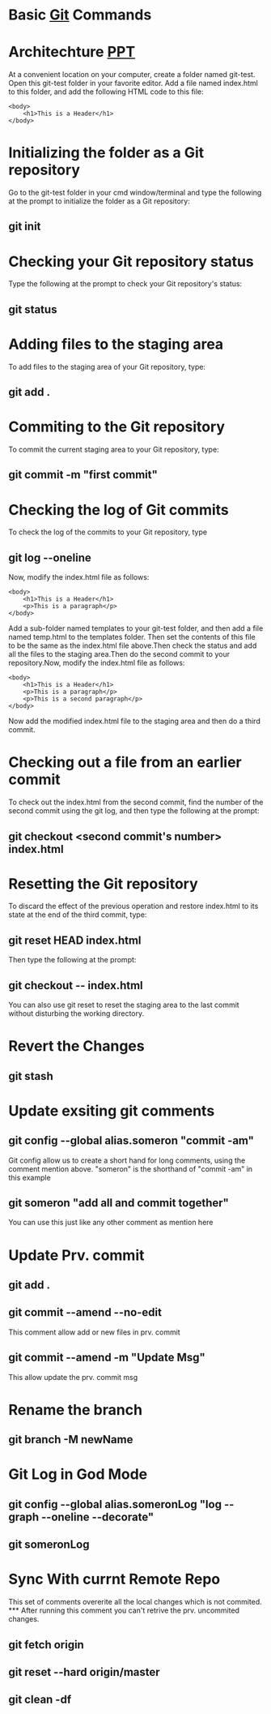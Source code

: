 <!--
    Title: Git Help
    Author: somerongit (Someron Bakuli) 
-->
# Basic [Git](http://git-scm.com/book/en/v2) Commands
# Architechture [PPT](https://github.com/somerongit/git_Help/blob/main/Git.pptx)
At a convenient location on your computer, create a folder named git-test.
Open this git-test folder in your favorite editor.
Add a file named index.html to this folder, and add the following HTML code to this file:

<!DOCTYPE html>
<html>
    <head></head>

    <body>
        <h1>This is a Header</h1>
    </body>
</html>

# Initializing the folder as a Git repository
Go to the git-test folder in your cmd window/terminal and type the following at the prompt to initialize the folder as a Git repository:
## git init

# Checking your Git repository status
Type the following at the prompt to check your Git repository's status:
 ## git status
 
# Adding files to the staging area
To add files to the staging area of your Git repository, type:
## git add .

# Commiting to the Git repository
To commit the current staging area to your Git repository, type:
## git commit -m "first commit"

# Checking the log of Git commits
To check the log of the commits to your Git repository, type
## git log --oneline
Now, modify the index.html file as follows:
<!DOCTYPE html>
<html>
    <head></head>

    <body>
        <h1>This is a Header</h1>
        <p>This is a paragraph</p>
    </body>
</html>
    Add a sub-folder named templates to your git-test folder, and then add a file named temp.html to the templates folder. Then set the contents of this file to be the same as the index.html file above.Then check the status and add all the files to the staging area.Then do the second commit to your repository.Now, modify the index.html file as follows:

<!DOCTYPE html>
<html>
    <head></head>

    <body>
        <h1>This is a Header</h1>
        <p>This is a paragraph</p>
        <p>This is a second paragraph</p>
    </body>
</html>

Now add the modified index.html file to the staging area and then do a third commit.

# Checking out a file from an earlier commit
To check out the index.html from the second commit, find the number of the second commit using the git log, and then type the following at the prompt:
## git checkout <second commit's number> index.html

# Resetting the Git repository
To discard the effect of the previous operation and restore index.html to its state at the end of the third commit, type:
## git reset HEAD index.html
Then type the following at the prompt:

## git checkout -- index.html
You can also use git reset to reset the staging area to the last commit without disturbing the working directory.
# Revert the Changes
## git stash

<!--
# Add all and Commit in one Comment
## git commit -am "add all and commit together"
This comment helps you commit and add all together in one comment
-->
# Update exsiting git comments
## git config --global alias.someron "commit -am"
Git config allow us to create a short hand for long comments, using the comment mention above. "someron" is the shorthand of "commit -am" in this example 
## git someron "add all and commit together" 
You can use this just like any other comment as mention here

# Update Prv. commit 
## git add .
## git commit --amend --no-edit
This comment allow add or new files in prv. commit
## git commit --amend -m "Update Msg"
This allow update the prv. commit msg

# Rename the branch 
## git branch -M newName

# Git Log in God Mode
## git config --global alias.someronLog "log --graph --oneline --decorate"
## git someronLog
 
# Sync With currnt Remote Repo
This set of comments overerite all the local changes which is not commited.
*** After running this comment you can't retrive the prv. uncommited changes. 
## git fetch origin
## git reset --hard origin/master
## git clean -df

<!--
    Title: Git Help
    Author: somerongit (Someron Bakuli) 
-->

